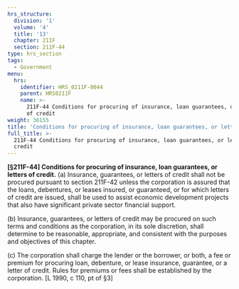 ```yaml
---
hrs_structure:
  division: '1'
  volume: '4'
  title: '13'
  chapter: 211F
  section: 211F-44
type: hrs_section
tags:
  - Government
menu:
  hrs:
    identifier: HRS_0211F-0044
    parent: HRS0211F
    name: >-
      211F-44 Conditions for procuring of insurance, loan guarantees, or letters
      of credit
weight: 36155
title: 'Conditions for procuring of insurance, loan guarantees, or letters of credit'
full_title: >-
  211F-44 Conditions for procuring of insurance, loan guarantees, or letters of
  credit
---
```

**[§211F-44] Conditions for procuring of insurance, loan guarantees, or letters of credit.** (a) Insurance, guarantees, or letters of credit shall not be procured pursuant to section 211F-42 unless the corporation is assured that the loans, debentures, or leases insured, or guaranteed, or for which letters of credit are issued, shall be used to assist economic development projects that also have significant private sector financial support.

(b) Insurance, guarantees, or letters of credit may be procured on such terms and conditions as the corporation, in its sole discretion, shall determine to be reasonable, appropriate, and consistent with the purposes and objectives of this chapter.

(c) The corporation shall charge the lender or the borrower, or both, a fee or premium for procuring loan, debenture, or lease insurance, guarantee, or a letter of credit. Rules for premiums or fees shall be established by the corporation. [L 1990, c 110, pt of §3]